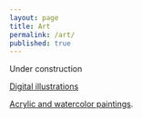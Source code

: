 ```yaml
---
layout: page
title: Art
permalink: /art/
published: true
---
```


Under construction

[Digital illustrations](https://www.behance.net/gallery/41505319/Illustrations) 

[Acrylic and watercolor paintings](https://violasong.tumblr.com/).
